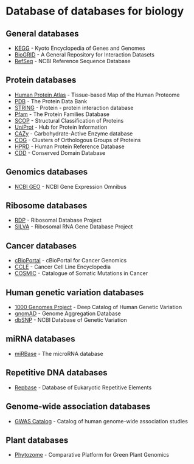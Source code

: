 # Database of databases for biology

## General databases
- [KEGG](https://www.genome.jp/kegg/) - Kyoto Encyclopedia of Genes and Genomes
- [BioGRID](https://thebiogrid.org/) - A General Repository for Interaction Datasets
- [RefSeq](http://www.ncbi.nlm.nih.gov/RefSeq) - NCBI Reference Sequence Database

## Protein databases
- [Human Protein Atlas](https://www.proteinatlas.org/) - Tissue-based Map of the Human Proteome
- [PDB](https://www.rcsb.org/) - The Protein Data Bank
- [STRING](http://string-db.org) - Protein - protein interaction database
- [Pfam](https://pfam.xfam.org/) - The Protein Families Database
- [SCOP](http://scop.mrc-lmb.cam.ac.uk/) - Structural Classification of Proteins
- [UniProt](http://www.uniprot.org/) - Hub for Protein Information
- [CAZy](http://www.cazy.org/) - Carbohydrate-Active Enzyme database 
- [COG](http://www.ncbi.nlm.nih.gov/COG) - Clusters of Orthologous Groups of Proteins
- [HPRD](http://www.hprd.org/) - Human Protein Reference Database
- [CDD](https://www.ncbi.nlm.nih.gov/Structure/cdd/cdd.shtml) - Conserved Domain Database

## Genomics databases
- [NCBI GEO](https://www.ncbi.nlm.nih.gov/geo) - NCBI Gene Expression Omnibus

## Ribosome databases
- [RDP](https://rdp.cme.msu.edu/) - Ribosomal Database Project
- [SILVA](https://www.arb-silva.de) - Ribosomal RNA Gene Database Project

## Cancer databases
- [cBioPortal](http://cbioportal.org) - cBioPortal for Cancer Genomics
- [CCLE](https://portals.broadinstitute.org/ccle) - Cancer Cell Line Encyclopedia
- [COSMIC](https://cancer.sanger.ac.uk/cosmic) - Catalogue of Somatic Mutations in Cancer

## Human genetic variation databases
- [1000 Genomes Project](https://www.internationalgenome.org/) - Deep Catalog of Human Genetic Variation
- [gnomAD](https://gnomad.broadinstitute.org/) - Genome Aggregation Database
- [dbSNP](https://www.ncbi.nlm.nih.gov/SNP) - NCBI Database of Genetic Variation

## miRNA databases
- [miRBase](http://www.mirbase.org/) - The microRNA database

## Repetitive DNA databases
- [Repbase](https://www.girinst.org/repbase/) - Database of Eukaryotic Repetitive Elements

## Genome-wide association databases
- [GWAS Catalog](https://www.ebi.ac.uk/gwas/) - Catalog of human genome-wide association studies

## Plant databases
- [Phytozome](https://phytozome.jgi.doe.gov/pz/portal.html) - Comparative Platform for Green Plant Genomics

